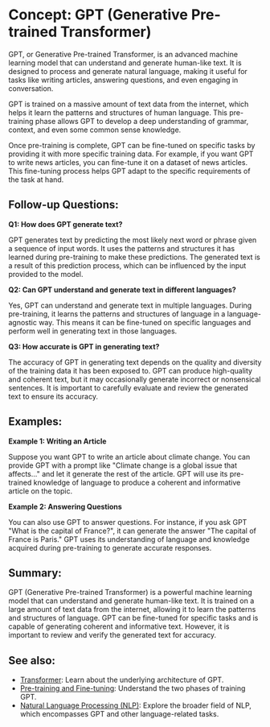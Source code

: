 # Concept: GPT (Generative Pre-trained Transformer)

GPT, or Generative Pre-trained Transformer, is an advanced machine learning model
that can understand and generate human-like text. It is designed to process and
generate natural language, making it useful for tasks like writing articles,
answering questions, and even engaging in conversation.

GPT is trained on a massive amount of text data from the internet, which helps it
learn the patterns and structures of human language. This pre-training phase allows
GPT to develop a deep understanding of grammar, context, and even some common sense
knowledge.

Once pre-training is complete, GPT can be fine-tuned on specific tasks by providing
it with more specific training data. For example, if you want GPT to write news
articles, you can fine-tune it on a dataset of news articles. This fine-tuning
process helps GPT adapt to the specific requirements of the task at hand.

## Follow-up Questions:

**Q1: How does GPT generate text?**

GPT generates text by predicting the most likely next word or phrase given a
sequence of input words. It uses the patterns and structures it has learned during
pre-training to make these predictions. The generated text is a result of this
prediction process, which can be influenced by the input provided to the model.

**Q2: Can GPT understand and generate text in different languages?**

Yes, GPT can understand and generate text in multiple languages. During
pre-training, it learns the patterns and structures of language in a language-agnostic
way. This means it can be fine-tuned on specific languages and perform well in
generating text in those languages.

**Q3: How accurate is GPT in generating text?**

The accuracy of GPT in generating text depends on the quality and diversity of the
training data it has been exposed to. GPT can produce high-quality and coherent text,
but it may occasionally generate incorrect or nonsensical sentences. It is important
to carefully evaluate and review the generated text to ensure its accuracy.

## Examples:

**Example 1: Writing an Article**

Suppose you want GPT to write an article about climate change. You can provide GPT
with a prompt like "Climate change is a global issue that affects..." and let it
generate the rest of the article. GPT will use its pre-trained knowledge of language
to produce a coherent and informative article on the topic.

**Example 2: Answering Questions**

You can also use GPT to answer questions. For instance, if you ask GPT "What is the
capital of France?", it can generate the answer "The capital of France is Paris."
GPT uses its understanding of language and knowledge acquired during pre-training to
generate accurate responses.

## Summary:

GPT (Generative Pre-trained Transformer) is a powerful machine learning model that
can understand and generate human-like text. It is trained on a large amount of text
data from the internet, allowing it to learn the patterns and structures of language.
GPT can be fine-tuned for specific tasks and is capable of generating coherent and
informative text. However, it is important to review and verify the generated text
for accuracy.

## See also:

- [Transformer](?concept=transformer&specialist_role=ML+Engineer&target_audience=Manager+without+much+technical+background):
  Learn about the underlying architecture of GPT.
- [Pre-training and Fine-tuning](?concept=pre-training+and+fine-tuning&specialist_role=ML+Engineer&target_audience=Manager+without+much+technical+background):
  Understand the two phases of training GPT.
- [Natural Language Processing (NLP)](?concept=natural+language+processing+nlp&specialist_role=ML+Engineer&target_audience=Manager+without+much+technical+background):
  Explore the broader field of NLP, which encompasses GPT and other language-related
  tasks.